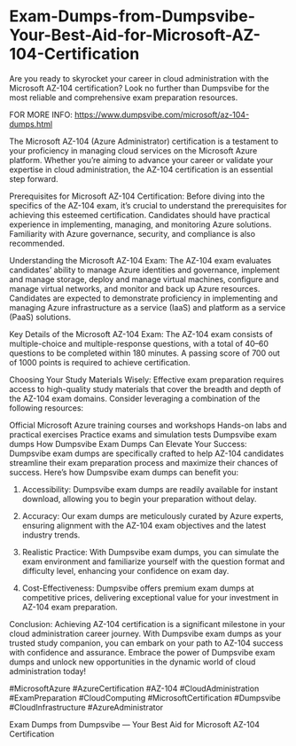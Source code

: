 # Exam-Dumps-from-Dumpsvibe-Your-Best-Aid-for-Microsoft-AZ-104-Certification

Are you ready to skyrocket your career in cloud administration with the Microsoft AZ-104 certification? Look no further than Dumpsvibe for the most reliable and comprehensive exam preparation resources.

FOR MORE INFO: https://www.dumpsvibe.com/microsoft/az-104-dumps.html

The Microsoft AZ-104 (Azure Administrator) certification is a testament to your proficiency in managing cloud services on the Microsoft Azure platform. Whether you’re aiming to advance your career or validate your expertise in cloud administration, the AZ-104 certification is an essential step forward.

Prerequisites for Microsoft AZ-104 Certification: Before diving into the specifics of the AZ-104 exam, it’s crucial to understand the prerequisites for achieving this esteemed certification. Candidates should have practical experience in implementing, managing, and monitoring Azure solutions. Familiarity with Azure governance, security, and compliance is also recommended.

Understanding the Microsoft AZ-104 Exam: The AZ-104 exam evaluates candidates’ ability to manage Azure identities and governance, implement and manage storage, deploy and manage virtual machines, configure and manage virtual networks, and monitor and back up Azure resources. Candidates are expected to demonstrate proficiency in implementing and managing Azure infrastructure as a service (IaaS) and platform as a service (PaaS) solutions.

Key Details of the Microsoft AZ-104 Exam: The AZ-104 exam consists of multiple-choice and multiple-response questions, with a total of 40–60 questions to be completed within 180 minutes. A passing score of 700 out of 1000 points is required to achieve certification.

Choosing Your Study Materials Wisely: Effective exam preparation requires access to high-quality study materials that cover the breadth and depth of the AZ-104 exam domains. Consider leveraging a combination of the following resources:

Official Microsoft Azure training courses and workshops
Hands-on labs and practical exercises
Practice exams and simulation tests
Dumpsvibe exam dumps
How Dumpsvibe Exam Dumps Can Elevate Your Success: Dumpsvibe exam dumps are specifically crafted to help AZ-104 candidates streamline their exam preparation process and maximize their chances of success. Here’s how Dumpsvibe exam dumps can benefit you:

1. Accessibility: Dumpsvibe exam dumps are readily available for instant download, allowing you to begin your preparation without delay.

2. Accuracy: Our exam dumps are meticulously curated by Azure experts, ensuring alignment with the AZ-104 exam objectives and the latest industry trends.

3. Realistic Practice: With Dumpsvibe exam dumps, you can simulate the exam environment and familiarize yourself with the question format and difficulty level, enhancing your confidence on exam day.

4. Cost-Effectiveness: Dumpsvibe offers premium exam dumps at competitive prices, delivering exceptional value for your investment in AZ-104 exam preparation.

Conclusion:
Achieving AZ-104 certification is a significant milestone in your cloud administration career journey. With Dumpsvibe exam dumps as your trusted study companion, you can embark on your path to AZ-104 success with confidence and assurance. Embrace the power of Dumpsvibe exam dumps and unlock new opportunities in the dynamic world of cloud administration today!

#MicrosoftAzure
#AzureCertification
#AZ-104
#CloudAdministration
#ExamPreparation
#CloudComputing
#MicrosoftCertification
#Dumpsvibe
#CloudInfrastructure
#AzureAdministrator

Exam Dumps from Dumpsvibe — Your Best Aid for Microsoft AZ-104 Certification
